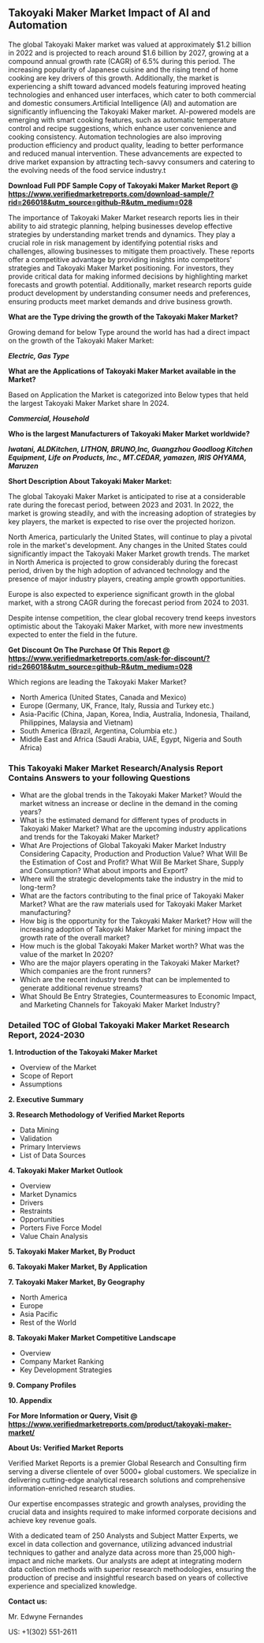 <h2>Takoyaki Maker Market Impact of AI and Automation</h2>The global Takoyaki Maker market was valued at approximately $1.2 billion in 2022 and is projected to reach around $1.6 billion by 2027, growing at a compound annual growth rate (CAGR) of 6.5% during this period. The increasing popularity of Japanese cuisine and the rising trend of home cooking are key drivers of this growth. Additionally, the market is experiencing a shift toward advanced models featuring improved heating technologies and enhanced user interfaces, which cater to both commercial and domestic consumers.Artificial Intelligence (AI) and automation are significantly influencing the Takoyaki Maker market. AI-powered models are emerging with smart cooking features, such as automatic temperature control and recipe suggestions, which enhance user convenience and cooking consistency. Automation technologies are also improving production efficiency and product quality, leading to better performance and reduced manual intervention. These advancements are expected to drive market expansion by attracting tech-savvy consumers and catering to the evolving needs of the food service industry.t</p><p id="" class=""><strong>Download Full PDF Sample Copy of Takoyaki Maker Market Report @ <a href="https://www.verifiedmarketreports.com/download-sample/?rid=266018&utm_source=github-R&utm_medium=028" target="_blank">https://www.verifiedmarketreports.com/download-sample/?rid=266018&utm_source=github-R&utm_medium=028</a></strong></p><p>The importance of&nbsp;Takoyaki Maker Market research reports lies in their ability to aid strategic planning, helping businesses develop effective strategies by understanding market trends and dynamics. They play a crucial role in risk management by identifying potential risks and challenges, allowing businesses to mitigate them proactively. These reports offer a competitive advantage by providing insights into competitors' strategies and Takoyaki Maker Market positioning. For investors, they provide critical data for making informed decisions by highlighting market forecasts and growth potential. Additionally, market research reports guide product development by understanding consumer needs and preferences, ensuring products meet market demands and drive business growth.</p><p><strong>What are the&nbsp;Type driving the growth of the Takoyaki Maker Market?</strong></p><p id="" class="">Growing demand for below Type around the world has had a direct impact on the growth of the Takoyaki Maker Market:</p><em><strong>Electric, Gas Type</strong></em></p><strong>What are the&nbsp;Applications&nbsp;of Takoyaki Maker Market available in the Market?</strong></p><p id="" class="">Based on Application the Market is categorized into Below types that held the largest Takoyaki Maker Market share In 2024.</p><em><strong>Commercial, Household</strong></em></p><strong>Who is the largest Manufacturers of Takoyaki Maker Market worldwide?</strong></p><p><em><strong>Iwatani, ALDKitchen, LITHON, BRUNO,Inc, Guangzhou Goodloog Kitchen Equipment, Life on Products, Inc., MT.CEDAR, yamazen, IRIS OHYAMA, Maruzen</strong></em></p><p id="" class=""><strong>Short Description About Takoyaki Maker Market:</strong></p><p>The global Takoyaki Maker Market is anticipated to rise at a considerable rate during the forecast period, between 2023 and 2031. In 2022, the market is growing steadily, and with the increasing adoption of strategies by key players, the market is expected to rise over the projected horizon.</p><p>North America, particularly the United States, will continue to play a pivotal role in the market's development. Any changes in the United States could significantly impact the Takoyaki Maker Market growth trends. The market in North America is projected to grow considerably during the forecast period, driven by the high adoption of advanced technology and the presence of major industry players, creating ample growth opportunities.</p><p>Europe is also expected to experience significant growth in the global market, with a strong CAGR during the forecast period from 2024 to 2031.</p><p>Despite intense competition, the clear global recovery trend keeps investors optimistic about the Takoyaki Maker Market, with more new investments expected to enter the field in the future.</p><p id="" class=""><strong>Get Discount On The Purchase Of This Report @ <a href="https://www.verifiedmarketreports.com/ask-for-discount/?rid=266018&utm_source=github-R&utm_medium=028" target="_blank">https://www.verifiedmarketreports.com/ask-for-discount/?rid=266018&utm_source=github-R&utm_medium=028</a></strong></p>Which regions are leading the Takoyaki Maker Market?</p><ul><li>North America (United States, Canada and Mexico)</li><li>Europe (Germany, UK, France, Italy, Russia and Turkey etc.)</li><li>Asia-Pacific (China, Japan, Korea, India, Australia, Indonesia, Thailand, Philippines, Malaysia and Vietnam)</li><li>South America (Brazil, Argentina, Columbia etc.)</li><li>Middle East and Africa (Saudi Arabia, UAE, Egypt, Nigeria and South Africa)</li></ul><h3 id="" class="">This Takoyaki Maker Market Research/Analysis Report Contains Answers to your following Questions</h3><ul><li>What are the global trends in the Takoyaki Maker Market? Would the market witness an increase or decline in the demand in the coming years?</li><li>What is the estimated demand for different types of products in Takoyaki Maker Market? What are the upcoming industry applications and trends for the Takoyaki Maker Market?</li><li>What Are Projections of Global Takoyaki Maker Market Industry Considering Capacity, Production and Production Value? What Will Be the Estimation of Cost and Profit? What Will Be Market Share, Supply and Consumption? What about imports and Export?</li><li>Where will the strategic developments take the industry in the mid to long-term?</li><li>What are the factors contributing to the final price of Takoyaki Maker Market? What are the raw materials used for Takoyaki Maker Market manufacturing?</li><li>How big is the opportunity for the Takoyaki Maker Market? How will the increasing adoption of Takoyaki Maker Market for mining impact the growth rate of the overall market?</li><li>How much is the global Takoyaki Maker Market worth? What was the value of the market In 2020?</li><li>Who are the major players operating in the Takoyaki Maker Market? Which companies are the front runners?</li><li>Which are the recent industry trends that can be implemented to generate additional revenue streams?</li><li>What Should Be Entry Strategies, Countermeasures to Economic Impact, and Marketing Channels for Takoyaki Maker Market Industry?</li></ul><h3 id="" class="">Detailed TOC of Global Takoyaki Maker Market Research Report, 2024-2030</h3><p id="" class=""><strong>1. Introduction of the Takoyaki Maker Market</strong></p><ul><li>Overview of the Market</li><li>Scope of Report</li><li>Assumptions</li></ul><p id="" class=""><strong>2. Executive Summary</strong></p><p id="" class=""><strong>3. Research Methodology of Verified Market Reports</strong></p><ul><li>Data Mining</li><li>Validation</li><li>Primary Interviews</li><li>List of Data Sources</li></ul><p id="" class=""><strong>4. Takoyaki Maker Market Outlook</strong></p><ul><li>Overview</li><li>Market Dynamics</li><li>Drivers</li><li>Restraints</li><li>Opportunities</li><li>Porters Five Force Model</li><li>Value Chain Analysis</li></ul><p id="" class=""><strong>5. Takoyaki Maker Market, By Product</strong></p><p id="" class=""><strong>6. Takoyaki Maker Market, By Application</strong></p><p id="" class=""><strong>7. Takoyaki Maker Market, By Geography</strong></p><ul><li>North America</li><li>Europe</li><li>Asia Pacific</li><li>Rest of the World</li></ul><p id="" class=""><strong>8. Takoyaki Maker Market Competitive Landscape</strong></p><ul><li>Overview</li><li>Company Market Ranking</li><li>Key Development Strategies</li></ul><p id="" class=""><strong>9. Company Profiles</strong></p><p id="" class=""><strong>10. Appendix</strong></p><p id="" class=""><strong>For More Information or Query, Visit @ <a href="https://www.verifiedmarketreports.com/product/takoyaki-maker-market/" target="_blank">https://www.verifiedmarketreports.com/product/takoyaki-maker-market/</a></strong></p><p id="" class=""><strong>About Us: Verified Market Reports</strong></p><p id="" class="">Verified Market Reports is a premier Global Research and Consulting firm serving a diverse clientele of over 5000+ global customers. We specialize in delivering cutting-edge analytical research solutions and comprehensive information-enriched research studies.</p><p id="" class="">Our expertise encompasses strategic and growth analyses, providing the crucial data and insights required to make informed corporate decisions and achieve key revenue goals.</p><p id="" class="">With a dedicated team of 250 Analysts and Subject Matter Experts, we excel in data collection and governance, utilizing advanced industrial techniques to gather and analyze data across more than 25,000 high-impact and niche markets. Our analysts are adept at integrating modern data collection methods with superior research methodologies, ensuring the production of precise and insightful research based on years of collective experience and specialized knowledge.</p><p id="" class=""><strong>Contact us:</strong></p><p id="" class="">Mr. Edwyne Fernandes</p><p id="" class="">US: +1(302) 551-2611</p>